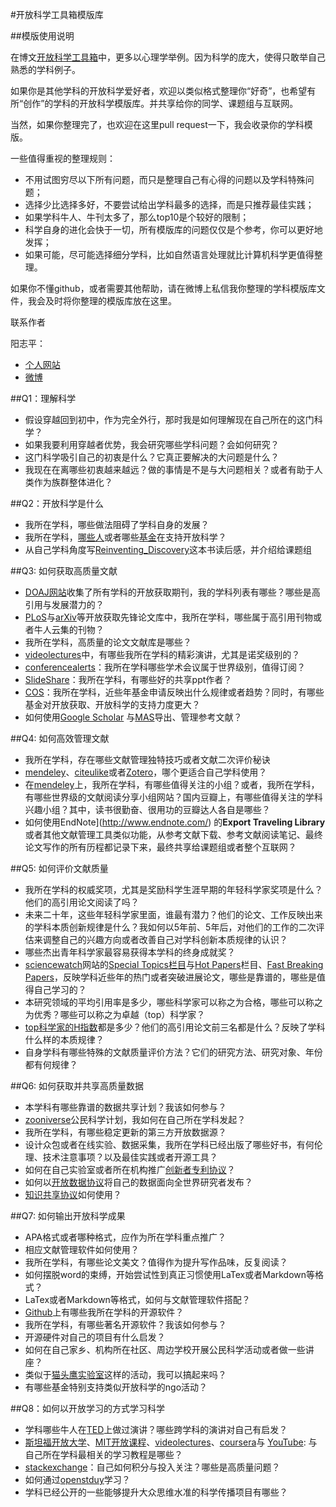 #开放科学工具箱模版库

##模版使用说明

在博文[开放科学工具箱](http://www.yangzhiping.com/psy/open-science-toolbox.html)中，更多以心理学举例。因为科学的庞大，使得只敢举自己熟悉的学科例子。

如果你是其他学科的开放科学爱好者，欢迎以类似格式整理你“好奇”，也希望有所“创作”的学科的开放科学模版库。并共享给你的同学、课题组与互联网。

当然，如果你整理完了，也欢迎在这里pull request一下，我会收录你的学科模版。

一些值得重视的整理规则：

* 不用试图穷尽以下所有问题，而只是整理自己有心得的问题以及学科特殊问题；
* 选择少比选择多好，不要尝试给出学科最多的选择，而是只推荐最佳实践；
* 如果学科牛人、牛刊太多了，那么top10是个较好的限制；
* 科学自身的进化会快于一切，所有模版库的问题仅仅是个参考，你可以更好地发挥；
* 如果可能，尽可能选择细分学科，比如自然语言处理就比计算机科学更值得整理。

如果你不懂github，或者需要其他帮助，请在微博上私信我你整理的学科模版库文件，我会及时将你整理的模版库放在这里。

联系作者

阳志平：

* [个人网站](http://www.yangzhiping.com)
* [微博](http://weibo.com/ouyangzhiping)


##Q1：理解科学

* 假设穿越回到初中，作为完全外行，那时我是如何理解现在自己所在的这门科学？
* 如果我要利用穿越者优势，我会研究哪些学科问题？会如何研究？
* 这门科学吸引自己的初衷是什么？它真正要解决的大问题是什么？
* 我现在在离哪些初衷越来越远？做的事情是不是与大问题相关？或者有助于人类作为族群整体进化？

##Q2：开放科学是什么

* 我所在学科，哪些做法阻碍了学科自身的发展？
* 我所在学科，[哪些人](http://www.plos.org/wp-content/uploads/2011/05/Signers-List-111610.pdf)或者哪些[基金](http://www.open-access.net.cn/5f00653e83b753d6653f7b56/79d178147ba174064e0e8d4452a9673a67845f00653e83b753d6653f7b56/82f156fd/82f156fd60e05eb757fa91d14f1a-wellcome-trust-5f00653e83b753d6653f7b56)在支持开放科学？
* 从自己学科角度写[Reinventing_Discovery](http://en.wikipedia.org/wiki/Reinventing_Discovery:_The_New_Era_of_Networked_Science)这本书读后感，并介绍给课题组

##Q3: 如何获取高质量文献

* [DOAJ网站](http://www.doaj.org/)收集了所有学科的开放获取期刊，我的学科列表有哪些？哪些是高引用与发展潜力的？
*  [PLoS](http://plos.org)与[arXiv](http://arxiv.org/)等开放获取先锋论文库中，我所在学科，哪些属于高引用刊物或者牛人云集的刊物？
* 我所在学科，高质量的论文文献库是哪些？
* [videolectures](http://videolectures.net/)中，有哪些我所在学科的精彩演讲，尤其是诺奖级别的？
* [conferencealerts](http://www.conferencealerts.com/)：我所在学科哪些学术会议属于世界级别，值得订阅？
* [SlideShare](http://slideshare.net/)：我所在学科，有哪些好的共享ppt作者？
* [COS](http://fundingopps.cos.com/about/fundingopps.shtml)：我所在学科，近些年基金申请反映出什么规律或者趋势？同时，有哪些基金对开放获取、开放科学的支持力度更大？
* 如何使用[Google Scholar](http://scholar.google.com/)
与[MAS](http://academic.research.microsoft.com/)导出、管理参考文献？


##Q4: 如何高效管理文献

* 我所在学科，存在哪些文献管理独特技巧或者文献二次评价秘诀
* [mendeley](http://mendeley.com)、[citeulike](http://www.citeulike.org/)或者[Zotero](http://www.zotero.org/)，哪个更适合自己学科使用？
* 在[mendeley](http://mendeley.com)上，我所在学科，有哪些值得关注的小组？或者，我所在学科，有哪些世界级的文献阅读分享小组网站？国内豆瓣上，有哪些值得关注的学科兴趣小组？其中，读书很勤奋、很用功的豆瓣达人各自是哪些？
* 如何使用EndNote](http://www.endnote.com/) 的**Export Traveling Library**或者其他文献管理工具类似功能，从参考文献下载、参考文献阅读笔记、最终论文写作的所有历程都记录下来，最终共享给课题组或者整个互联网？

##Q5: 如何评价文献质量

* 我所在学科的权威奖项，尤其是奖励科学生涯早期的年轻科学家奖项是什么？他们的高引用论文阅读了吗？
* 未来二十年，这些年轻科学家里面，谁最有潜力？他们的论文、工作反映出来的学科本质创新规律是什么？我如何以5年前、5年后，对他们的工作的二次评估来调整自己的兴趣方向或者改善自己对学科创新本质规律的认识？
* 哪些杰出青年科学家最容易获得本学科的终身成就奖？
* [sciencewatch](http://sciencewatch.com/)网站的[Special Topics栏目](http://sciencewatch.com/ana/st/about/)与[Hot Papers](http://sciencewatch.com/dr/nhp/)栏目、[Fast Breaking Papers](http://sciencewatch.com/dr/fbp/)，反映学科近些年的热门或者突破进展论文，哪些是靠谱的，哪些是值得自己学习的？
* 本研究领域的平均引用率是多少，哪些科学家可以称之为合格，哪些可以称之为优秀？哪些可以称之为卓越（top）科学家？
* [top科学家的H指数](http://www.cs.ucla.edu/~palsberg/h-number.html)都是多少？他们的高引用论文前三名都是什么？反映了学科什么样的本质规律？
* 自身学科有哪些特殊的文献质量评价方法？它们的研究方法、研究对象、年份都有何规律？

##Q6: 如何获取并共享高质量数据

* 本学科有哪些靠谱的数据共享计划？我该如何参与？
* [zooniverse](https://www.zooniverse.org/)公民科学计划，我如何在自己所在学科发起？
* 我所在学科，有哪些稳定更新的第三方开放数据源？
* 设计众包或者在线实验、数据采集，我所在学科已经出版了哪些好书，有何伦理、技术注意事项？以及最佳实践或者开源工具？
* 如何在自己实验室或者所在机构推广[创新者专利协议](https://github.com/twitter/innovators-patent-agreement)？
* 如何以[开放数据协议](http://opendatacommons.org/)将自己的数据面向全世界研究者发布？
* [知识共享协议](http://creativecommons.net.cn/)如何使用？


##Q7: 如何输出开放科学成果

* APA格式或者哪种格式，应作为所在学科重点推广？
* 相应文献管理软件如何使用？
* 我所在学科，有哪些论文美文？值得作为提升写作品味，反复阅读？
* 如何摆脱word的束缚，开始尝试性到真正习惯使用LaTex或者Markdown等格式？
* LaTex或者Markdown等格式，如何与文献管理软件搭配？
* [Github](http://github.com)上有哪些我所在学科的开源软件？
* 我所在学科，有哪些著名开源软件？我该如何参与？
* 开源硬件对自己的项目有什么启发？
* 如何在自己家乡、机构所在社区、周边学校开展公民科学活动或者做一些讲座？
* 类似于[猫头鹰实验室](http://maotouying.net/)这样的活动，我可以搞起来吗？
* 有哪些基金特别支持类似开放科学的ngo活动？


##Q8：如何以开放学习的方式学习科学

* 学科哪些牛人在[TED](http://www.ted.com/)上做过演讲？哪些跨学科的演讲对自己有启发？
* [斯坦福开放大学](http://itunes.stanford.edu/)、[MIT开放课程](http://ocw.mit.edu/courses/)、[videolectures](http://videolectures.net/)、[coursera](https://www.coursera.org/)与 [YouTube](http://www.youtube.com/): 与自己所在学科最相关的学习教程是哪些？
* [stackexchange](http://stackexchange.com/sites)：自己如何积分与投入关注？哪些是高质量问题？
* 如何通过[openstduy](http://openstudy.com)学习？
* 学科已经公开的一些能够提升大众思维水准的科学传播项目有哪些？

